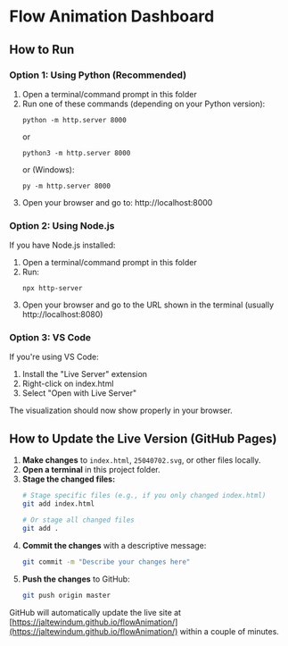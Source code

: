 # Flow Animation Dashboard

## How to Run

### Option 1: Using Python (Recommended)
1. Open a terminal/command prompt in this folder
2. Run one of these commands (depending on your Python version):
   ```
   python -m http.server 8000
   ```
   or
   ```
   python3 -m http.server 8000
   ```
   or (Windows):
   ```
   py -m http.server 8000
   ```
3. Open your browser and go to: http://localhost:8000

### Option 2: Using Node.js
If you have Node.js installed:
1. Open a terminal/command prompt in this folder
2. Run:
   ```
   npx http-server
   ```
3. Open your browser and go to the URL shown in the terminal (usually http://localhost:8080)

### Option 3: VS Code
If you're using VS Code:
1. Install the "Live Server" extension
2. Right-click on index.html
3. Select "Open with Live Server"

The visualization should now show properly in your browser. 

## How to Update the Live Version (GitHub Pages)

1.  **Make changes** to `index.html`, `25040702.svg`, or other files locally.
2.  **Open a terminal** in this project folder.
3.  **Stage the changed files:**
    ```bash
    # Stage specific files (e.g., if you only changed index.html)
    git add index.html

    # Or stage all changed files
    git add .
    ```
4.  **Commit the changes** with a descriptive message:
    ```bash
    git commit -m "Describe your changes here"
    ```
5.  **Push the changes** to GitHub:
    ```bash
    git push origin master
    ```

GitHub will automatically update the live site at [https://jaltewindum.github.io/flowAnimation/](https://jaltewindum.github.io/flowAnimation/) within a couple of minutes. 
